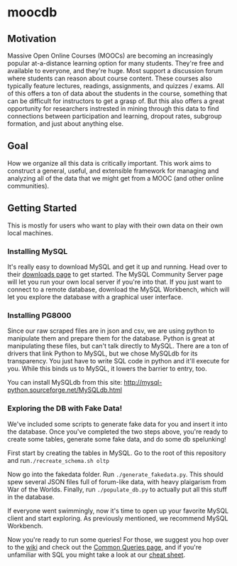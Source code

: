 # moocdb

## Motivation
Massive Open Online Courses (MOOCs) are becoming an increasingly popular at-a-distance learning option for many students. They're free and available to everyone, and they're huge. Most support a discussion forum where students can reason about course content. These courses also typically feature lectures, readings, assignments, and quizzes / exams. All of this offers a ton of data about the students in the course, something that can be difficult for instructors to get a grasp of. But this also offers a great opportunity for researchers instrested in mining through this data to find connections between participation and learning, dropout rates, subgroup formation, and just about anything else. 

## Goal
How we organize all this data is critically important. This work aims to construct a general, useful, and extensible framework for managing and analyzing all of the data that we might get from a MOOC (and other online communities).

## Getting Started

This is mostly for users who want to play with their own data on their own local machines. 

### Installing MySQL

It's really easy to download MySQL and get it up and running. Head over to their [downloads page](http://dev.mysql.com/downloads/) to get started. The MySQL Community Server page will let you run your own local server if you're into that. If you just want to connect to a remote database, download the MySQL Workbench, which will let you explore the database with a graphical user interface.

### Installing PG8000

Since our raw scraped files are in json and csv, we are using python to manipulate them and prepare them for the database. Python is great at manipulating these files, but can't talk directly to MySQL. There are a ton of drivers that link Python to MySQL, but we chose MySQLdb for its transparency. You just have to write SQL code in python and it'll execute for you. While this binds us to MySQL, it lowers the barrier to entry, too. 

You can install MySQLdb from this site: <http://mysql-python.sourceforge.net/MySQLdb.html>

### Exploring the DB with Fake Data!

We've included some scripts to generate fake data for you and insert it into the database. Once you've completed the two steps above, you're ready to create some tables, generate some fake data, and do some db spelunking!

First start by creating the tables in MySQL. Go to the root of this repository and run`./recreate_schema.sh oltp`

Now go into the fakedata folder. Run `./generate_fakedata.py`. This should spew several JSON files full of forum-like data, with heavy plaigarism from War of the Worlds. Finally, run `./populate_db.py` to actually put all this stuff in the database.

If everyone went swimmingly, now it's time to open up your favorite MySQL client and start exploring. As previously mentioned, we recommend MySQL Workbench.

Now you're ready to run some queries! For those, we suggest you hop over to the [wiki](https://github.com/ryanaustincarlson/moocdb/wiki) and check out the [Common Queries page](https://github.com/ryanaustincarlson/moocdb/wiki/common-queries), and if you're unfamiliar with SQL you might take a look at our [cheat sheet](https://github.com/ryanaustincarlson/moocdb/wiki/MySQL-Cheat-Sheet).

